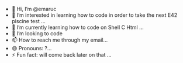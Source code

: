 - 👋 Hi, I’m @emaruc
- 👀 I’m interested in learning how to code in order to take the next E42 piscine test ...
- 🌱 I’m currently learning how to code on Shell C Html ...
- 💞️ I’m looking to code
- 📫 How to reach me  through my email...
- 😄 Pronouns: ?...
- ⚡ Fun fact: will come back later on that ...

<!---
emaruc/emaruc is a ✨ special ✨ repository because its `README.md` (this file) appears on your GitHub profile.
You can click the Preview link to take a look at your changes.
--->
